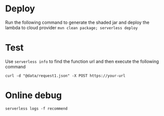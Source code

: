 # Deploy
Run the following command to generate the shaded jar and deploy the lambda to cloud provider
```mvn clean package; serverless deploy```

# Test
Use `serverless info` to find the function url and then execute the following command
```
curl -d "@data/request1.json" -X POST https://your-url
```

# Online debug

```serverless logs -f recommend```